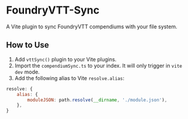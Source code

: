 # FoundryVTT-Sync
A Vite plugin to sync FoundryVTT compendiums with your file system.

## How to Use
1. Add `vttSync()` plugin to your Vite plugins.
2. Import the `compendiumSync.ts` to your index. It will only trigger in `vite dev` mode.
3. Add the following alias to Vite `resolve.alias`:
```js
resolve: {
    alias: {
        moduleJSON: path.resolve(__dirname, './module.json'),
    },
}
```